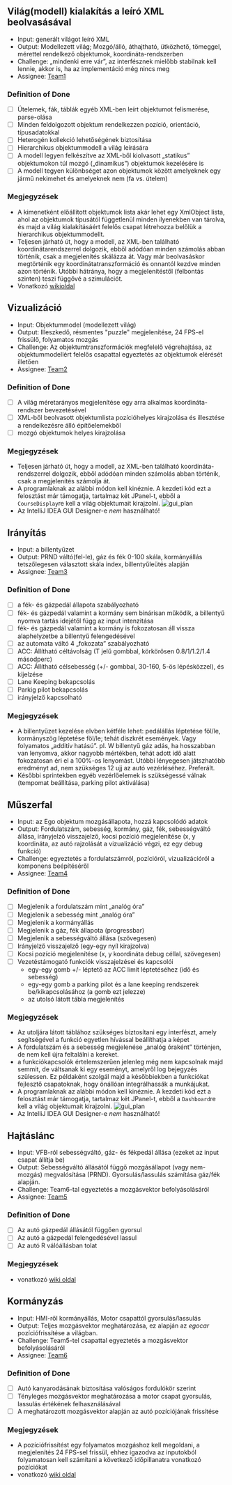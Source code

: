 ## Világ(modell) kialakítás a leíró XML beolvasásával

* Input: generált világot leíró XML
* Output: Modellezett világ; Mozgó/álló, áthajtható, ütközhető, tömeggel, mérettel rendelkező objektumok, koordináta-rendszerben
* Challenge: „mindenki erre vár”, az interfésznek mielőbb stabilnak kell lennie, akkor is, ha az implementáció még nincs meg
* Assignee: [Team1](https://github.com/orgs/SzFMV2018-Osz/teams/team1/members)


### Definition of Done

- [ ] Útelemek, fák, táblák egyéb XML-ben leírt objektumot felismerése, parse-olása
- [ ] Minden feldolgozott objektum rendelkezzen pozíció, orientáció, típusadatokkal
- [ ] Heterogén kollekció lehetőségének biztosítása
- [ ] Hierarchikus objektummodell a világ leírására
- [ ] A modell legyen felkészítve az XML-ből kiolvasott „statikus” objektumokon túl mozgó („dinamikus”) objektumok kezelésére is
- [ ] A modell tegyen különbséget azon objektumok között amelyeknek egy jármű nekimehet és amelyeknek nem (fa vs. útelem)

### Megjegyzések

* A kimenetként előállított objektumok lista akár lehet egy XmlObject lista, ahol az objektumok típusától függetlenül minden ilyenekben van tárolva, és majd a világ kialakításáért felelős csapat létrehozza belőlük a hierarchikus objektummodellt.
* Teljesen járható út, hogy a modell, az XML-ben található koordinátarendszerrel dolgozik, ebből adódóan minden számolás abban történik, csak a megjelenítés skálázza át. Vagy már beolvasáskor megtörténik egy koordinátatranszformáció és onnantól kezdve minden azon történik. Utóbbi hátránya, hogy a megjelenítéstől (felbontás szinten) teszi függővé a szimulációt.
* Vonatkozó [wikioldal](https://github.com/SzFMV2018-Osz/documentation/A-virtu%C3%A1lis-vil%C3%A1g)

## Vizualizáció

* Input: Objektummodel (modellezett világ)
* Output: Illeszkedő, résmentes "puzzle" megjelenítése, 24 FPS-el frissülő, folyamatos mozgás
* Challenge: Az objektumtranszformációk megfelelő végrehajtása, az objektummodellért felelős csapattal egyeztetés az objektumok elérését illetően
* Assignee: [Team2](https://github.com/orgs/SzFMV2018-Osz/teams/team2/members)

### Definition of Done

- [ ] A világ méretarányos megjelenítése egy arra alkalmas koordináta-rendszer bevezetésével
- [ ] XML-ből beolvasott objektumlista pozícióhelyes kirajzolása és illesztése a rendelkezésre álló építőelemekből
- [ ] mozgó objektumok helyes kirajzolása

### Megjegyzések

* Teljesen járható út, hogy a modell, az XML-ben található koordináta-rendszerrel dolgozik, ebből adódóan minden számolás abban történik, csak a megjelenítés számolja át.
* A programlaknak az alábbi módon kell kinéznie. A kezdeti kód ezt a felosztást már támogatja, tartalmaz két JPanel-t, ebből a `CourseDisplay`re kell a világ objektumait kirajzolni.
    ![gui_plan](https://raw.githubusercontent.com/SzFMV2018-Osz/documentation/master/images/gui_plan.png)
* Az IntelliJ IDEA GUI Designer-e *nem* használható!


## Irányítás

* Input: a billentyűzet
* Output: PRND váltó(fel-le), gáz és fék 0-100 skála, kormányállás tetszőlegesen választott skála index, billentyűleütés alapján
* Assignee: [Team3](https://github.com/orgs/SzFMV2018-Osz/teams/team3/members)

### Definition of Done

- [ ] a fék- és gázpedál állapota szabályozható
- [ ] fék- és gázpedál valamint a kormány sem binárisan működik, a billentyű nyomva tartás idejétől függ az input intenzitása
- [ ] fék- és gázpedál valamint a kormány is fokozatosan áll vissza alaphelyzetbe a billentyű felengedésével
- [ ] az automata váltó 4 „fokozata” szabályozható
- [ ] ACC: Állítható céltávolság (T jelű gombbal, körkörösen 0.8/1/1.2/1.4 másodperc)
- [ ] ACC: Állítható célsebesség (+/- gombbal, 30-160, 5-ös lépésközzel), és kijelzése
- [ ] Lane Keeping bekapcsolás
- [ ] Parkig pilot bekapcsolás
- [ ] irányjelző kapcsolható

### Megjegyzések

* A billentyűzet kezelése elvben kétféle lehet: pedálállás léptetése föl/le, kormányszög léptetése föl/le; tehát diszkrét események. Vagy folyamatos „additív hatású”. pl. W billentyű gáz adás, ha hosszabban van lenyomva, akkor nagyobb mértékben, tehát adott idő alatt fokozatosan éri el a 100%-os lenyomást. Utóbbi lényegesen játszhatóbb eredményt ad, nem szükséges 12 ujj az autó vezérléséhez. Preferált.
* Későbbi sprintekben egyéb vezérlőelemek is szükségessé válnak (tempomat beállítása, parking pilot aktiválása)


## Műszerfal

* Input: az Ego objektum mozgásállapota, hozzá kapcsolódó adatok
* Output: Fordulatszám, sebesség, kormány, gáz, fék, sebességváltó állása, irányjelző visszajelző, kocsi pozíció megjelenítése (x, y koordináta, az autó rajzolását a vizualizáció végzi, ez egy debug funkció)
* Challenge: egyeztetés a fordulatszámról, pozícióról, vizualizációról a komponens beépítéséről
* Assignee: [Team4](https://github.com/orgs/SzFMV2018-Osz/teams/team4/members)

### Definition of Done

- [ ] Megjelenik a fordulatszám mint „analóg óra”
- [ ] Megjelenik a sebesség mint „analóg óra”
- [ ] Megjelenik a kormányállás
- [ ] Megjelenik a gáz, fék állapota (progressbar)
- [ ] Megjelenik a sebességváltó állása (szövegesen)
- [ ] Irányjelző visszajelző (egy-egy nyíl kirajzolva)
- [ ] Kocsi pozíció megjelenítése (x, y koordináta debug céllal, szövegesen)
- [ ] Vezetéstámogató funkciók visszajelzései és kapcsolói
    - egy-egy gomb +/- léptető az ACC limit léptetéséhez (idő és sebesség)
    - egy-egy gomb a parking pilot és a lane keeping rendszerek be/kikapcsolásához (a gomb ezt jelezze)
    - az utolsó látott tábla megjelenítés

### Megjegyzések

* Az utoljára látott táblához szükséges biztosítani egy interfészt, amely segítségével a funkció egyetlen hívással beállíthatja a képet
* A fordulatszám és a sebesség megjelenése „analóg óraként” történjen, de nem kell újra feltalálni a kereket.
* a funkciókapcsolók értelemszerűen jelenleg még nem kapcsolnak majd semmit, de váltsanak ki egy eseményt, amelyről log bejegyzés szülessen. Ez példaként szolgál majd a későbbiekben a funkciókat fejlesztő csapatoknak, hogy önállóan integrálhassák a munkájukat.
* A programlaknak az alábbi módon kell kinéznie. A kezdeti kód ezt a felosztást már támogatja, tartalmaz két JPanel-t, ebből a `Dashboard`re kell a világ objektumait kirajzolni.
    ![gui_plan](https://raw.githubusercontent.com/SzFMV2018-Osz/documentation/master/images/gui_plan.png)
* Az IntelliJ IDEA GUI Designer-e *nem* használható!


## Hajtáslánc

* Input: VFB-ról sebességváltó, gáz- és fékpedál állása (ezeket az input csapat állítja be)
* Output: Sebességváltó állásától függő mozgásállapot (vagy nem-mozgás) megvalósítása (PRND). Gyorsulás/lassulás számítása gáz/fék alapján.
* Challenge: Team6-tal egyeztetés a mozgásvektor befolyásolásáról
* Assignee: [Team5](https://github.com/orgs/SzFMV2018-Osz/teams/team5/members)

### Definition of Done

- [ ] Az autó gázpedál állásától függően gyorsul
- [ ] Az autó a gázpedál felengedésével lassul
- [ ] Az autó R válóállásban tolat

### Megjegyzések

* vonatkozó [wiki oldal](https://github.com/SzFMV2018-Osz/documentation/Fizika)

## Kormányzás

* Input: HMI-ről kormányállás, Motor csapattól gyorsulás/lassulás
* Output: Teljes mozgásvektor meghatározása, ez alapján az _egocar_ pozíciófrissítése a világban.
* Challenge: Team5-tel csapattal egyeztetés a mozgásvektor befolyásolásáról
* Assignee: [Team6](https://github.com/orgs/SzFMV2018-Osz/teams/team6/members)

### Definition of Done

- [ ] Autó kanyarodásának biztosítása valóságos fordulókör szerint
- [ ] Tényleges mozgásvektor meghatározása a motor csapat gyorsulás, lassulás értékének felhasználásával
- [ ] A meghatározott mozgásvektor alapján az autó pozíciójának frissítése

### Megjegyzések

* A pozíciófrissítést egy folyamatos mozgáshoz kell megoldani, a megjelenítés 24 FPS-sel frissül, ehhez igazodva az inputokból folyamatosan kell számítani a következő időpillanatra vonatkozó pozíciókat
* vonatkozó [wiki oldal](https://github.com/SzFMV2018-Osz/documentation/Fizika)
